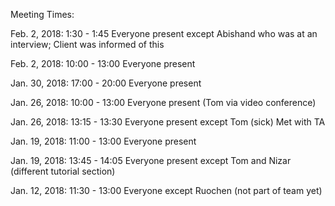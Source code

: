 Meeting Times:

Feb. 2, 2018: 1:30 - 1:45
    Everyone present except Abishand who was at an interview; Client was informed of this

Feb. 2, 2018: 10:00 - 13:00
    Everyone present
    
Jan. 30, 2018: 17:00 - 20:00
    Everyone present
    
Jan. 26, 2018: 10:00 - 13:00
    Everyone present (Tom via video conference)
    
Jan. 26, 2018: 13:15 - 13:30 
    Everyone present except Tom (sick)
    Met with TA
    
Jan. 19, 2018: 11:00 - 13:00
    Everyone present
    
Jan. 19, 2018: 13:45 - 14:05
    Everyone present except Tom and Nizar (different tutorial section)
    
Jan. 12, 2018: 11:30 - 13:00
    Everyone except Ruochen (not part of team yet)
